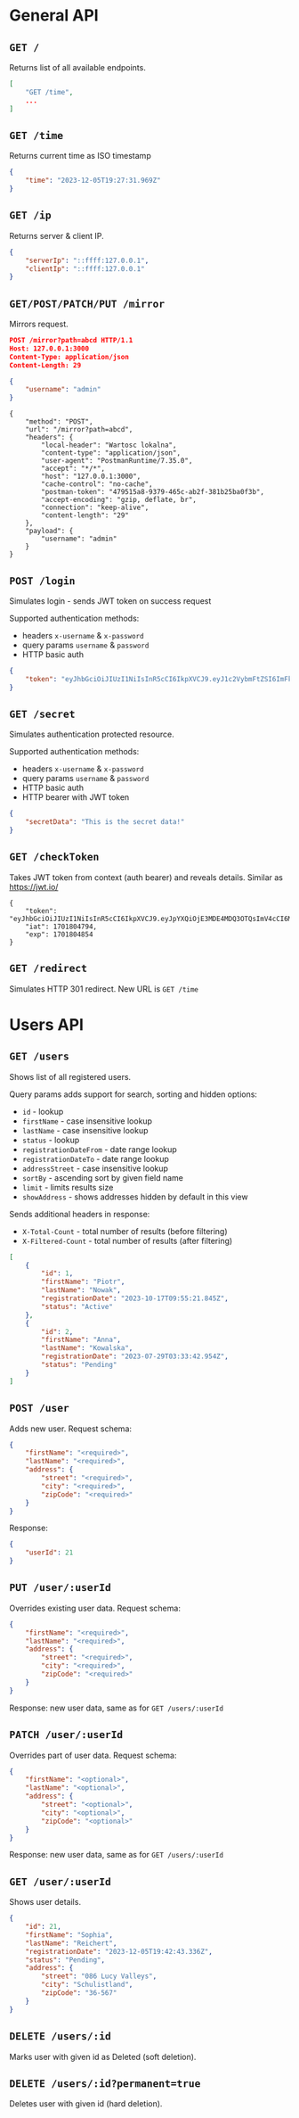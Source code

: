 # General API

## `GET /`

Returns list of all available endpoints.

```json
[
    "GET /time",
    ...
]
```

## `GET /time`

Returns current time as ISO timestamp

```json
{
    "time": "2023-12-05T19:27:31.969Z"
}
```

## `GET /ip`

Returns server & client IP.

```json
{
    "serverIp": "::ffff:127.0.0.1",
    "clientIp": "::ffff:127.0.0.1"
}
```

## `GET/POST/PATCH/PUT /mirror`

Mirrors request.

```json
POST /mirror?path=abcd HTTP/1.1
Host: 127.0.0.1:3000
Content-Type: application/json
Content-Length: 29

{
    "username": "admin"
}
```

```
{
    "method": "POST",
    "url": "/mirror?path=abcd",
    "headers": {
        "local-header": "Wartosc lokalna",
        "content-type": "application/json",
        "user-agent": "PostmanRuntime/7.35.0",
        "accept": "*/*",
        "host": "127.0.0.1:3000",
        "cache-control": "no-cache",
        "postman-token": "479515a8-9379-465c-ab2f-381b25ba0f3b",
        "accept-encoding": "gzip, deflate, br",
        "connection": "keep-alive",
        "content-length": "29"
    },
    "payload": {
        "username": "admin"
    }
}
```

## `POST /login`

Simulates login - sends JWT token on success request

Supported authentication methods:
- headers `x-username` & `x-password`
- query params `username` & `password`
- HTTP basic auth

```json
{
    "token": "eyJhbGciOiJIUzI1NiIsInR5cCI6IkpXVCJ9.eyJ1c2VybmFtZSI6ImFkbWluIiwiaWF0IjoxNzAxODA0NzQwLCJleHAiOjE3MDE4MDQ4MDB9.meQGNKdlqbMvgk5rC_72cdHg4MG9s8vKl45OUk-Jc7I"
}
```

## `GET /secret`

Simulates authentication protected resource.

Supported authentication methods:
- headers `x-username` & `x-password`
- query params `username` & `password`
- HTTP basic auth
- HTTP bearer with JWT token 

```json
{
    "secretData": "This is the secret data!"
}
```

## `GET /checkToken`

Takes JWT token from context (auth bearer) and reveals details. Similar as https://jwt.io/

```
{
    "token": "eyJhbGciOiJIUzI1NiIsInR5cCI6IkpXVCJ9.eyJpYXQiOjE3MDE4MDQ3OTQsImV4cCI6MTcwMTgwNDg1NH0.fPSoO4CIJlkSgZoHqvU1jTaNtj6mhBQh5JHsgG4lXUY",
    "iat": 1701804794,
    "exp": 1701804854
}
```

## `GET /redirect`

Simulates HTTP 301 redirect. New URL is `GET /time`

# Users API

## `GET /users`

Shows list of all registered users.

Query params adds support for search, sorting and hidden options:
- `id` - lookup
- `firstName` - case insensitive lookup
- `lastName` - case insensitive lookup
- `status` - lookup
- `registrationDateFrom` - date range lookup
- `registrationDateTo` - date range lookup
- `addressStreet` - case insensitive lookup
- `sortBy` - ascending sort by given field name
- `limit` - limits results size
- `showAddress` - shows addresses hidden by default in this view

Sends additional headers in response:
- `X-Total-Count` - total number of results (before filtering)
- `X-Filtered-Count` - total number of results (after filtering)

```json
[
    {
        "id": 1,
        "firstName": "Piotr",
        "lastName": "Nowak",
        "registrationDate": "2023-10-17T09:55:21.845Z",
        "status": "Active"
    },
    {
        "id": 2,
        "firstName": "Anna",
        "lastName": "Kowalska",
        "registrationDate": "2023-07-29T03:33:42.954Z",
        "status": "Pending"
    }
]
```

## `POST /user`

Adds new user. Request schema:
```json
{
    "firstName": "<required>",
    "lastName": "<required>",
    "address": {
        "street": "<required>",
        "city": "<required>",
        "zipCode": "<required>"
    }
}
```

Response:
```json
{
    "userId": 21
}
```

## `PUT /user/:userId`

Overrides existing user data. Request schema:
```json
{
    "firstName": "<required>",
    "lastName": "<required>",
    "address": {
        "street": "<required>",
        "city": "<required>",
        "zipCode": "<required>"
    }
}
```

Response: new user data, same as for `GET /users/:userId`

## `PATCH /user/:userId`

Overrides part of user data. Request schema:
```json
{
    "firstName": "<optional>",
    "lastName": "<optional>",
    "address": {
        "street": "<optional>",
        "city": "<optional>",
        "zipCode": "<optional>"
    }
}
```

Response: new user data, same as for `GET /users/:userId`

## `GET /user/:userId`

Shows user details.
```json
{
    "id": 21,
    "firstName": "Sophia",
    "lastName": "Reichert",
    "registrationDate": "2023-12-05T19:42:43.336Z",
    "status": "Pending",
    "address": {
        "street": "086 Lucy Valleys",
        "city": "Schulistland",
        "zipCode": "36-567"
    }
}
```

## `DELETE /users/:id`

Marks user with given id as Deleted (soft deletion).

## `DELETE /users/:id?permanent=true`

Deletes user with given id (hard deletion).